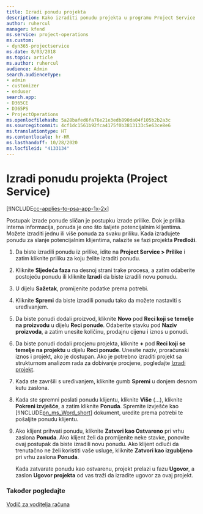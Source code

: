 ```yaml
---
title: Izradi ponudu projekta
description: Kako izraditi ponudu projekta u programu Project Service
author: ruhercul
manager: kfend
ms.service: project-operations
ms.custom:
- dyn365-projectservice
ms.date: 8/03/2018
ms.topic: article
ms.author: ruhercul
audience: Admin
search.audienceType:
- admin
- customizer
- enduser
search.app:
- D365CE
- D365PS
- ProjectOperations
ms.openlocfilehash: 5a28bafed6fa76e21e3edb890da04f105b2b2a3c
ms.sourcegitcommit: 4cf1dc1561b92fca4175f0b3813133c5e63ce8e6
ms.translationtype: HT
ms.contentlocale: hr-HR
ms.lasthandoff: 10/28/2020
ms.locfileid: "4133134"
---
```

# <a name="create-a-project-quote-project-service"></a>Izradi ponudu projekta (Project Service)

[!INCLUDE[cc-applies-to-psa-app-1x-2x](../includes/cc-applies-to-psa-app-1x-2x.md)]

Postupak izrade ponude sličan je postupku izrade prilike. Dok je prilika interna informacija, ponuda je ono što šaljete potencijalnim klijentima. Možete izraditi jednu ili više ponuda za svaku priliku. Kada izrađujete ponudu za slanje potencijalnim klijentima, nalazite se fazi projekta **Predloži**.  
  
1. Da biste izradili ponudu iz prilike, idite na **Project Service > Prilike** i zatim kliknite priliku za koju želite izraditi ponudu.  
  
2. Kliknite **Sljedeća faza** na desnoj strani trake procesa, a zatim odaberite postojeću ponudu ili kliknite **Izradi** da biste izradili novu ponudu.  
  
3. U dijelu **Sažetak**, promijenite podatke prema potrebi.  
  
4. Kliknite **Spremi** da biste izradili ponudu tako da možete nastaviti s uređivanjem.  
  
5. Da biste ponudi dodali proizvod, kliknite **Novo** pod **Reci koji se temelje na proizvodu** u dijelu **Reci ponude**. Odaberite stavku pod **Naziv proizvoda**, a zatim unesite količinu, prodajnu cijenu i iznos u ponudi.  
  
6. Da biste ponudi dodali procjenu projekta, kliknite **+** pod **Reci koji se temelje na projektu** u dijelu **Reci ponude**. Unesite naziv, proračunski iznos i projekt, ako je dostupan. Ako je potrebno izraditi projekt sa strukturnom analizom rada za dobivanje procjene, pogledajte [Izradi projekt](../psa/create-project.md).  
  
7. Kada ste završili s uređivanjem, kliknite gumb **Spremi** u donjem desnom kutu zaslona.  
  
8. Kada ste spremni poslati ponudu klijentu, kliknite **Više** (...), kliknite **Pokreni izvješće**, a zatim kliknite **Ponuda**. Spremite izvješće kao [!INCLUDE[pn_ms_Word_short](../includes/pn-ms-word-short.md)] dokument, uredite prema potrebi te pošaljite ponudu klijentu.  
  
9. Ako klijent prihvati ponudu, kliknite **Zatvori kao Ostvareno** pri vrhu zaslona **Ponuda**. Ako klijent želi da promijenite neke stavke, ponovite ovaj postupak da biste izradili novu ponudu. Ako klijent odluči da trenutačno ne želi koristiti vaše usluge, kliknite **Zatvori kao izgubljeno** pri vrhu zaslona **Ponuda**.  
  
   Kada zatvarate ponudu kao ostvarenu, projekt prelazi u fazu **Ugovor**, a zaslon **Ugovor projekta** od vas traži da izradite ugovor za ovaj projekt.  
  
### <a name="see-also"></a>Također pogledajte  
 [Vodič za voditelja računa](../psa/account-manager-guide.md)
